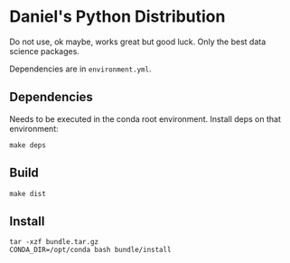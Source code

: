 # Daniel's Python Distribution

Do not use, ok maybe, works great but good luck. Only the best data science packages.

Dependencies are in `environment.yml`.

## Dependencies

Needs to be executed in the conda root environment.
Install deps on that environment:

```
make deps
```

## Build

```
make dist
```

## Install

```
tar -xzf bundle.tar.gz
CONDA_DIR=/opt/conda bash bundle/install
```
